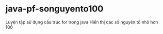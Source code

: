 # java-pf-songuyento100
Luyện tập sử dụng cấu trúc for trong java
Hiển thị các số nguyên tố nhỏ hơn 100
